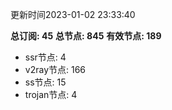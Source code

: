 更新时间2023-01-02 23:33:40

**总订阅: 45**
**总节点: 845**
**有效节点: 189**
- ssr节点: 4
- v2ray节点: 166
- ss节点: 15
- trojan节点: 4
